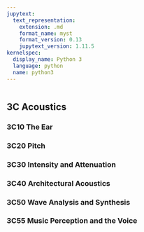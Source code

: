 ```yaml
---
jupytext:
  text_representation:
    extension: .md
    format_name: myst
    format_version: 0.13
    jupytext_version: 1.11.5
kernelspec:
  display_name: Python 3
  language: python
  name: python3
---
```


```{contents}
```

## 3C	Acoustics

### 3C10	The Ear
### 3C20	Pitch
### 3C30	Intensity and Attenuation
### 3C40	Architectural Acoustics
### 3C50	Wave Analysis and Synthesis
### 3C55	Music Perception and the Voice
